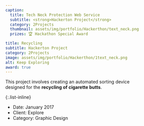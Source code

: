 ```yaml
---
caption:
  title: Tech Neck Protection Web Service
  subtitle: <strong>Hackerton Project</strong>
  category: 2Projects
  thumbnail: assets/img/portfolio/Hackerthon/text_neck.png
  prizes: 🏆 Hackathon Special Award

title: Recycling
subtitle: Hackerton Project
category: 2Projects
image: assets/img/portfolio/Hackerthon/1text_neck.png
alt: Keep Exploring
award: true
---
```

This project involves creating an automated sorting device <br/>designed for the **recycling of cigarette butts**.


{:.list-inline}

- Date: January 2017
- Client: Explore
- Category: Graphic Design
